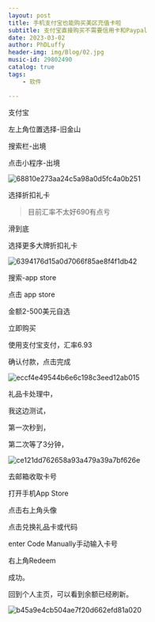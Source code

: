 ```yaml
---
layout: post
title: 手机支付宝也能购买美区充值卡啦
subtitle: 支付宝直接购买不需要信用卡和Paypal
date: 2023-03-02
author: PhDLuffy
header-img: img/Blog/02.jpg
music-id: 29802490
catalog: true
tags:
    - 软件

---
```






支付宝

左上角位置选择-旧金山

搜索栏-出境

点击小程序-出境

![68810e273aa24c5a98a0d5fc4a0b251](https://fastly.jsdelivr.net/gh/PhDLuffy/PicGo@master/img/202303021225383.jpg)

选择折扣礼卡

> 目前汇率不太好690有点亏

滑到底

选择更多大牌折扣礼卡

![6394176d15a0d7066f85ae8f4f1db42](https://fastly.jsdelivr.net/gh/PhDLuffy/PicGo@master/img/202303021227274.jpg)



搜索-app store

点击 app store

金额2-500美元自选

立即购买

使用支付宝支付，汇率6.93

确认付款，点击完成

![eccf4e49544b6e6c198c3eed12ab015](https://fastly.jsdelivr.net/gh/PhDLuffy/PicGo@master/img/202303021227084.jpg)



礼品卡处理中，

我这边测试，

第一次秒到，

第二次等了3分钟，

![ce121dd762658a93a479a39a7bf626e](https://fastly.jsdelivr.net/gh/PhDLuffy/PicGo@master/img/202303021227778.jpg)



去邮箱收取卡号

打开手机App Store

点击右上角头像

点击兑换礼品卡或代码

enter Code Manually手动输入卡号

右上角Redeem

成功。

回到个人主页，可以看到余额已经刷新。

![b45a9e4cb504ae7f20d662efd81a020](https://fastly.jsdelivr.net/gh/PhDLuffy/PicGo@master/img/202303021227590.jpg)



